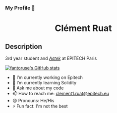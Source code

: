 ### My Profile 👋
<h1>
  <p align="center">Clément Ruat </p>
</h1>

## Description
3rd year student and [_Astek_](https://www.epitech.eu/fr/actualites-evenements/lab-astek-art79/) at EPITECH Paris

[![fantoruse's GitHub stats](https://github-readme-stats.vercel.app/api?username=fantoruse&include_all_commits=true&count_private=true)](https://github.com/fantoruse/github-readme-stats)

- 🔭 I’m currently working on Epitech
- 🌱 I’m currently learning Solidity
- 💬 Ask me about my code
- 📫 How to reach me: clement1.ruat@epitech.eu
- 😄 Pronouns: He/His
- ⚡ Fun fact: I'm not the best
